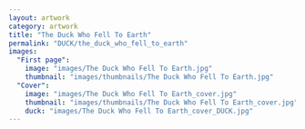 ```yaml
---
layout: artwork
category: artwork
title: "The Duck Who Fell To Earth"
permalink: "DUCK/the_duck_who_fell_to_earth"
images:
  "First page":
    image: "images/The Duck Who Fell To Earth.jpg"
    thumbnail: "images/thumbnails/The Duck Who Fell To Earth.jpg"
  "Cover":
    image: "images/The Duck Who Fell To Earth_cover.jpg"
    thumbnail: "images/thumbnails/The Duck Who Fell To Earth_cover.jpg"
    duck: "images/The Duck Who Fell To Earth_cover_DUCK.jpg"
---
```

